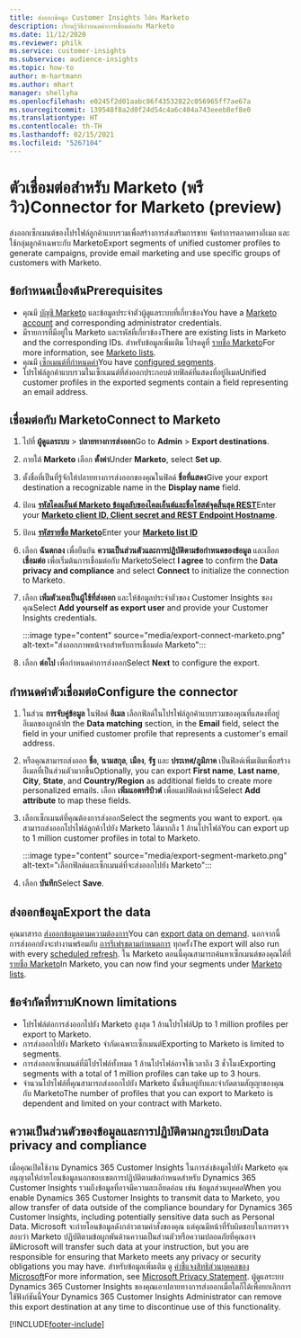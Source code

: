 ```yaml
---
title: ส่งออกข้อมูล Customer Insights ไปยัง Marketo
description: เรียนรู้วิธีกำหนดค่าการเชื่อมต่อกับ Marketo
ms.date: 11/12/2020
ms.reviewer: philk
ms.service: customer-insights
ms.subservice: audience-insights
ms.topic: how-to
author: m-hartmann
ms.author: mhart
manager: shellyha
ms.openlocfilehash: e0245f2d01aabc86f43532822c056965ff7ae67a
ms.sourcegitcommit: 139548f8a2d0f24d54c4a6c404a743eeeb8ef8e0
ms.translationtype: HT
ms.contentlocale: th-TH
ms.lasthandoff: 02/15/2021
ms.locfileid: "5267104"
---
```

# <a name="connector-for-marketo-preview"></a><span data-ttu-id="7a221-103">ตัวเชื่อมต่อสำหรับ Marketo (พรีวิว)</span><span class="sxs-lookup"><span data-stu-id="7a221-103">Connector for Marketo (preview)</span></span>

<span data-ttu-id="7a221-104">ส่งออกเซ็กเมนต์ของโปรไฟล์ลูกค้าแบบรวมเพื่อสร้างการส่งเสริมการขาย จัดทำการตลาดทางอีเมล และใช้กลุ่มลูกค้าเฉพาะกับ Marketo</span><span class="sxs-lookup"><span data-stu-id="7a221-104">Export segments of unified customer profiles to generate campaigns, provide email marketing and use specific groups of customers with Marketo.</span></span>

## <a name="prerequisites"></a><span data-ttu-id="7a221-105">ข้อกำหนดเบื้องต้น</span><span class="sxs-lookup"><span data-stu-id="7a221-105">Prerequisites</span></span>

-   <span data-ttu-id="7a221-106">คุณมี [บัญชี Marketo](https://login.marketo.com/) และข้อมูลประจำตัวผู้ดูแลระบบที่เกี่ยวข้อง</span><span class="sxs-lookup"><span data-stu-id="7a221-106">You have a [Marketo account](https://login.marketo.com/) and corresponding administrator credentials.</span></span>
-   <span data-ttu-id="7a221-107">มีรายการที่มีอยู่ใน Marketo และรหัสที่เกี่ยวข้อง</span><span class="sxs-lookup"><span data-stu-id="7a221-107">There are existing lists in Marketo and the corresponding IDs.</span></span> <span data-ttu-id="7a221-108">สำหรับข้อมูลเพิ่มเติม โปรดดูที่ [รายชื่อ Marketo](https://docs.marketo.com/display/public/DOCS/Understanding+Static+Lists)</span><span class="sxs-lookup"><span data-stu-id="7a221-108">For more information, see [Marketo lists](https://docs.marketo.com/display/public/DOCS/Understanding+Static+Lists).</span></span>
-   <span data-ttu-id="7a221-109">คุณมี [เซ็กเมนต์ที่กำหนดค่า](segments.md)</span><span class="sxs-lookup"><span data-stu-id="7a221-109">You have [configured segments](segments.md).</span></span>
-   <span data-ttu-id="7a221-110">โปรไฟล์ลูกค้าแบบรวมในเซ็กเมนต์ที่ส่งออกประกอบด้วยฟิลด์ที่แสดงที่อยู่อีเมล</span><span class="sxs-lookup"><span data-stu-id="7a221-110">Unified customer profiles in the exported segments contain a field representing an email address.</span></span>

## <a name="connect-to-marketo"></a><span data-ttu-id="7a221-111">เชื่อมต่อกับ Marketo</span><span class="sxs-lookup"><span data-stu-id="7a221-111">Connect to Marketo</span></span>

1. <span data-ttu-id="7a221-112">ไปที่ **ผู้ดูแลระบบ** > **ปลายทางการส่งออก**</span><span class="sxs-lookup"><span data-stu-id="7a221-112">Go to **Admin** > **Export destinations**.</span></span>

1. <span data-ttu-id="7a221-113">ภายใต้ **Marketo** เลือก **ตั้งค่า**</span><span class="sxs-lookup"><span data-stu-id="7a221-113">Under **Marketo**, select **Set up**.</span></span>

1. <span data-ttu-id="7a221-114">ตั้งชื่อที่เป็นที่รู้จักให้ปลายทางการส่งออกของคุณในฟิลด์ **ชื่อที่แสดง**</span><span class="sxs-lookup"><span data-stu-id="7a221-114">Give your export destination a recognizable name in the **Display name** field.</span></span>

1. <span data-ttu-id="7a221-115">ป้อน **[รหัสไคลเอ็นต์ Marketo ข้อมูลลับของไคลเอ็นต์และชื่อโฮสต์จุดสิ้นสุด REST](https://developers.marketo.com/rest-api/authentication/)**</span><span class="sxs-lookup"><span data-stu-id="7a221-115">Enter your **[Marketo client ID, Client secret and REST Endpoint Hostname](https://developers.marketo.com/rest-api/authentication/)**.</span></span>

1. <span data-ttu-id="7a221-116">ป้อน **[รหัสรายชื่อ Marketo](https://docs.marketo.com/display/public/DOCS/Understanding+Static+Lists)**</span><span class="sxs-lookup"><span data-stu-id="7a221-116">Enter your **[Marketo list ID](https://docs.marketo.com/display/public/DOCS/Understanding+Static+Lists)**</span></span> 

1. <span data-ttu-id="7a221-117">เลือก **ฉันตกลง** เพื่อยืนยัน **ความเป็นส่วนตัวและการปฏิบัติตามข้อกำหนดของข้อมูล** และเลือก **เชื่อมต่อ** เพื่อเริ่มต้นการเชื่อมต่อกับ Marketo</span><span class="sxs-lookup"><span data-stu-id="7a221-117">Select **I agree** to confirm the **Data privacy and compliance** and select **Connect** to initialize the connection to Marketo.</span></span>

1. <span data-ttu-id="7a221-118">เลือก **เพิ่มตัวเองเป็นผู้ใช้ที่ส่งออก** และให้ข้อมูลประจำตัวของ Customer Insights ของคุณ</span><span class="sxs-lookup"><span data-stu-id="7a221-118">Select **Add yourself as export user** and provide your Customer Insights credentials.</span></span>

   :::image type="content" source="media/export-connect-marketo.png" alt-text="ส่งออกภาพหน้าจอสำหรับการเชื่อมต่อ Marketo":::

1. <span data-ttu-id="7a221-120">เลือก **ต่อไป** เพื่อกำหนดค่าการส่งออก</span><span class="sxs-lookup"><span data-stu-id="7a221-120">Select **Next** to configure the export.</span></span>

## <a name="configure-the-connector"></a><span data-ttu-id="7a221-121">กำหนดค่าตัวเชื่อมต่อ</span><span class="sxs-lookup"><span data-stu-id="7a221-121">Configure the connector</span></span>

1. <span data-ttu-id="7a221-122">ในส่วน **การจับคู่ข้อมูล** ในฟิลด์ **อีเมล** เลือกฟิลด์ในโปรไฟล์ลูกค้าแบบรวมของคุณที่แสดงที่อยู่อีเมลของลูกค้า</span><span class="sxs-lookup"><span data-stu-id="7a221-122">In the **Data matching** section, in the **Email** field, select the field in your unified customer profile that represents a customer's email address.</span></span> 

1. <span data-ttu-id="7a221-123">หรือคุณสามารถส่งออก **ชื่อ**, **นามสกุล**, **เมือง**, **รัฐ** และ **ประเทศ/ภูมิภาค** เป็นฟิลด์เพิ่มเติมเพื่อสร้างอีเมลที่เป็นส่วนตัวมากขึ้น</span><span class="sxs-lookup"><span data-stu-id="7a221-123">Optionally, you can export **First name**, **Last name**, **City**, **State**, and **Country/Region**  as additional fields to create more personalized emails.</span></span> <span data-ttu-id="7a221-124">เลือก **เพิ่มแอตทริบิวต์** เพื่อแมปฟิลด์เหล่านี้</span><span class="sxs-lookup"><span data-stu-id="7a221-124">Select **Add attribute** to map these fields.</span></span>

1. <span data-ttu-id="7a221-125">เลือกเซ็กเมนต์ที่คุณต้องการส่งออก</span><span class="sxs-lookup"><span data-stu-id="7a221-125">Select the segments you want to export.</span></span> <span data-ttu-id="7a221-126">คุณสามารถส่งออกโปรไฟล์ลูกค้าไปยัง Marketo ได้มากถึง 1 ล้านโปรไฟล์</span><span class="sxs-lookup"><span data-stu-id="7a221-126">You can export up to 1 million customer profiles in total to Marketo.</span></span>

   :::image type="content" source="media/export-segment-marketo.png" alt-text="เลือกฟิลด์และเซ็กเมนต์ที่จะส่งออกไปยัง Marketo":::

1. <span data-ttu-id="7a221-128">เลือก **บันทึก**</span><span class="sxs-lookup"><span data-stu-id="7a221-128">Select **Save**.</span></span>

## <a name="export-the-data"></a><span data-ttu-id="7a221-129">ส่งออกข้อมูล</span><span class="sxs-lookup"><span data-stu-id="7a221-129">Export the data</span></span>

<span data-ttu-id="7a221-130">คุณมาสารถ [ส่งออกข้อมูลตามความต้องการ](export-destinations.md)</span><span class="sxs-lookup"><span data-stu-id="7a221-130">You can [export data on demand](export-destinations.md).</span></span> <span data-ttu-id="7a221-131">นอกจากนี้ การส่งออกยังจะทำงานพร้อมกับ [การรีเฟรชตามกำหนดการ](system.md#schedule-tab) ทุกครั้ง</span><span class="sxs-lookup"><span data-stu-id="7a221-131">The export will also run with every [scheduled refresh](system.md#schedule-tab).</span></span> <span data-ttu-id="7a221-132">ใน Marketo ตอนนี้คุณสามารถค้นหาเซ็กเมนต์ของคุณได้ที่ [รายชื่อ Marketo](ttps://docs.marketo.com/display/public/DOCS/Understanding+Static+Lists)</span><span class="sxs-lookup"><span data-stu-id="7a221-132">In Marketo, you can now find your segments under [Marketo lists](ttps://docs.marketo.com/display/public/DOCS/Understanding+Static+Lists).</span></span>

## <a name="known-limitations"></a><span data-ttu-id="7a221-133">ข้อจำกัดที่ทราบ</span><span class="sxs-lookup"><span data-stu-id="7a221-133">Known limitations</span></span>

- <span data-ttu-id="7a221-134">โปรไฟล์ต่อการส่งออกไปยัง Marketo สูงสุด 1 ล้านโปรไฟล์</span><span class="sxs-lookup"><span data-stu-id="7a221-134">Up to 1 million profiles per export to Marketo.</span></span>
- <span data-ttu-id="7a221-135">การส่งออกไปยัง Marketo จำกัดเฉพาะเซ็กเมนต์</span><span class="sxs-lookup"><span data-stu-id="7a221-135">Exporting to Marketo is limited to segments.</span></span>
- <span data-ttu-id="7a221-136">การส่งออกเซ็กเมนต์ที่มีโปรไฟล์ทั้งหมด 1 ล้านโปรไฟล์อาจใช้เวลาถึง 3 ชั่วโมง</span><span class="sxs-lookup"><span data-stu-id="7a221-136">Exporting segments with a total of 1 million profiles can take up to 3 hours.</span></span> 
- <span data-ttu-id="7a221-137">จำนวนโปรไฟล์ที่คุณสามารถส่งออกไปยัง Marketo นั้นขึ้นอยู่กับและจำกัดตามสัญญาของคุณกับ Marketo</span><span class="sxs-lookup"><span data-stu-id="7a221-137">The number of profiles that you can export to Marketo is dependent and limited on your contract with Marketo.</span></span>

## <a name="data-privacy-and-compliance"></a><span data-ttu-id="7a221-138">ความเป็นส่วนตัวของข้อมูลและการปฏิบัติตามกฎระเบียบ</span><span class="sxs-lookup"><span data-stu-id="7a221-138">Data privacy and compliance</span></span>

<span data-ttu-id="7a221-139">เมื่อคุณเปิดใช้งาน Dynamics 365 Customer Insights ในการส่งข้อมูลไปยัง Marketo คุณอนุญาตให้ถ่ายโอนข้อมูลนอกขอบเขตการปฏิบัติตามข้อกำหนดสำหรับ Dynamics 365 Customer Insights รวมถึงข้อมูลที่อาจมีความละเอียดอ่อน เช่น ข้อมูลส่วนบุคคล</span><span class="sxs-lookup"><span data-stu-id="7a221-139">When you enable Dynamics 365 Customer Insights to transmit data to Marketo, you allow transfer of data outside of the compliance boundary for Dynamics 365 Customer Insights, including potentially sensitive data such as Personal Data.</span></span> <span data-ttu-id="7a221-140">Microsoft จะถ่ายโอนข้อมูลดังกล่าวตามคำสั่งของคุณ แต่คุณมีหน้าที่รับผิดชอบในการตรวจสอบว่า Marketo ปฏิบัติตามข้อผูกพันด้านความเป็นส่วนตัวหรือความปลอดภัยที่คุณอาจมี</span><span class="sxs-lookup"><span data-stu-id="7a221-140">Microsoft will transfer such data at your instruction, but you are responsible for ensuring that Marketo meets any privacy or security obligations you may have.</span></span> <span data-ttu-id="7a221-141">สำหรับข้อมูลเพิ่มเติม ดู [คำชี้แจงสิทธิส่วนบุคคลของ Microsoft](https://go.microsoft.com/fwlink/?linkid=396732)</span><span class="sxs-lookup"><span data-stu-id="7a221-141">For more information, see [Microsoft Privacy Statement](https://go.microsoft.com/fwlink/?linkid=396732).</span></span>
<span data-ttu-id="7a221-142">ผู้ดูแลระบบ Dynamics 365 Customer Insights ของคุณเอาปลายทางการส่งออกเมื่อใดก็ได้เพื่อยกเลิกการใช้ฟังก์ชันนี้</span><span class="sxs-lookup"><span data-stu-id="7a221-142">Your Dynamics 365 Customer Insights Administrator can remove this export destination at any time to discontinue use of this functionality.</span></span>


[!INCLUDE[footer-include](../includes/footer-banner.md)]